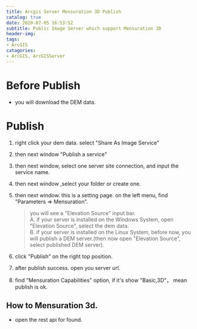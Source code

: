 ```yaml
---
title: Arcgis Server Mensuration 3D Publish
catalog: true
date: 2020-07-05 16:53:52
subtitle: Public Image Server which support Mensuration 3D
header-img:
tags:
- ArcGIS
catagories:
- ArcGIS, ArcGISServer
---
```


# Before Publish

* you will download the DEM data.

# Publish

1. right click your dem data.  select "Share As Image Service"

2. then next window "Publish a service"

3. then next window, select one server site connection, and input the service name.

4. then next window ,select your folder or create one.

5. then next window. this is a setting page. on the left menu, find "Parameters => Mensuration".
    >you will see a "Elevation Source" input bar.<br>
    >A. if your server is installed on the Windows System, open "Elevation Source", select the dem data.<br>
    >B. if your server is installed on the Linux System, before now, you will publish a DEM server.(then now open "Elevation Source", select published DEM server).

6. click  "Publish" on the right top position.

7. after publish success. open you server url.

8. find "Mensuration Capabilities" option, if it's show "Basic,3D"， mean publish is ok.

## How to Mensuration 3d.

* open the rest api for found.
